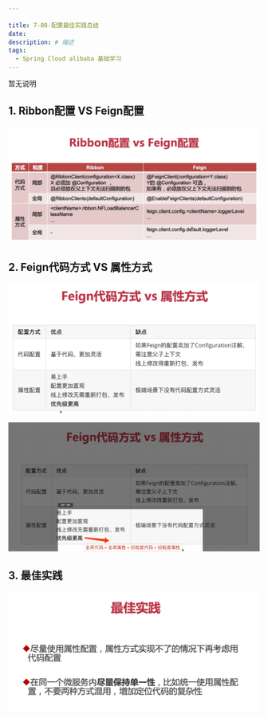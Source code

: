 ```yaml
---

title: 7-08-配置最佳实践总结
date:
description: # 描述
tags: 
  - Spring Cloud alibaba 基础学习
---
```


暂无说明

<!-- more -->

## 1. Ribbon配置 VS Feign配置

![image-20210310223629523](7-08-配置最佳实践总结/image-20210310223629523.png)

## 2.   Feign代码方式 VS 属性方式

![image-20210310223906912](7-08-配置最佳实践总结/image-20210310223906912.png)

![image-20210310223802321](7-08-配置最佳实践总结/image-20210310223802321.png)



## 3. 最佳实践

![image-20210310224008734](7-08-配置最佳实践总结/image-20210310224008734.png)